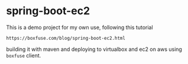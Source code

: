 # spring-boot-ec2

This is a demo project for my own use, following this tutorial

`https://boxfuse.com/blog/spring-boot-ec2.html`

building it with maven and deploying to virtualbox and ec2 on aws using `boxfuse` client.

